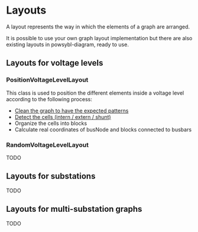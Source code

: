 # Layouts

A layout represents the way in which the elements of a graph are arranged.

It is possible to use your own graph layout implementation but there are also existing layouts in powsybl-diagram, ready to use.


## Layouts for voltage levels

### PositionVoltageLevelLayout

This class is used to position the different elements inside a voltage level according to the following process:

- [Clean the graph to have the expected patterns](graphRefiner.md)
- [Detect the cells (intern / extern / shunt)](cellDetector.md)
- Organize the cells into blocks
- Calculate real coordinates of busNode and blocks connected to busbars

### RandomVoltageLevelLayout
TODO

## Layouts for substations
TODO

## Layouts for multi-substation graphs
TODO